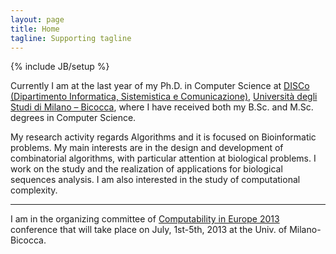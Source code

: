 ```yaml
---
layout: page
title: Home
tagline: Supporting tagline
---
```

{% include JB/setup %}

Currently I am at the last year of my Ph.D. in Computer Science at [DISCo (Dipartimento Informatica, Sistemistica e Comunicazione)](http://www.disco.unimib.it/), [Università degli Studi di Milano – Bicocca](http://www.unimib.it/), where I have received both my B.Sc. and M.Sc. degrees in Computer Science.

My research activity regards Algorithms and it is focused on Bioinformatic problems. My main interests are in the design and development of combinatorial algorithms, with particular attention at biological problems. I work on the study and the realization of applications for biological sequences analysis. I am also interested in the study of computational complexity.

---

I am in the organizing committee of [Computability in Europe 2013](http://cie2013.disco.unimib.it/) conference that will take place on July, 1st-5th, 2013 at the Univ. of Milano-Bicocca.
